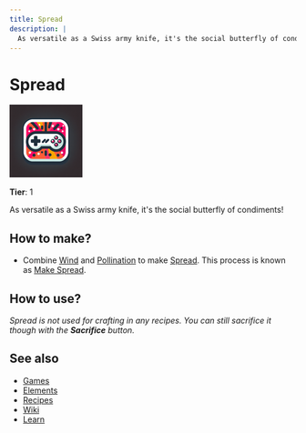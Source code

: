 ```yaml
---
title: Spread
description: |
  As versatile as a Swiss army knife, it's the social butterfly of condiments!
---
```

# Spread

![](../images/item.spread.png)

**Tier**: 1

As versatile as a Swiss army knife, it's the social butterfly of condiments!

## How to make?

* Combine [Wind](/wiki/elements/wind) and [Pollination](/wiki/elements/pollination) to make [Spread](/wiki/elements/spread). This process is known as [Make Spread](/wiki/recipes/make-spread).

## How to use?

_Spread is not used for crafting in any recipes. You can still sacrifice it though with the **Sacrifice** button._

## See also

* [Games](/wiki/games)
* [Elements](/wiki/elements)
* [Recipes](/wiki/recipes)
* [Wiki](/wiki/index)
* [Learn](/learn/index)